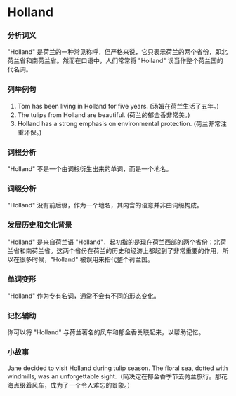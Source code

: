 # Holland

### 分析词义

  

"Holland" 是荷兰的一种常见称呼，但严格来说，它只表示荷兰的两个省份，即北荷兰省和南荷兰省。然而在口语中，人们常常将 "Holland" 误当作整个荷兰国的代名词。

  

### 列举例句

  

1.  Tom has been living in Holland for five years. (汤姆在荷兰生活了五年。)
2.  The tulips from Holland are beautiful. (荷兰的郁金香非常美。)
3.  Holland has a strong emphasis on environmental protection. (荷兰非常注重环保。)

  

### 词根分析

  

"Holland" 不是一个由词根衍生出来的单词，而是一个地名。

  

### 词缀分析

  

"Holland" 没有前后缀，作为一个地名，其内含的语意并非由词缀构成。

  

### 发展历史和文化背景

  

"Holland" 是来自荷兰语 "Holland"，起初指的是现在荷兰西部的两个省份：北荷兰省和南荷兰省。这两个省份在荷兰的历史和经济上都起到了非常重要的作用，所以在很多时候，"Holland" 被误用来指代整个荷兰国。

  

### 单词变形

  

"Holland" 作为专有名词，通常不会有不同的形态变化。

  

### 记忆辅助

  

你可以将 "Holland" 与荷兰著名的风车和郁金香关联起来，以帮助记忆。

  

### 小故事

  

Jane decided to visit Holland during tulip season. The floral sea, dotted with windmills, was an unforgettable sight.（简决定在郁金香季节去荷兰旅行。那花海点缀着风车，成为了一个令人难忘的景象。）
